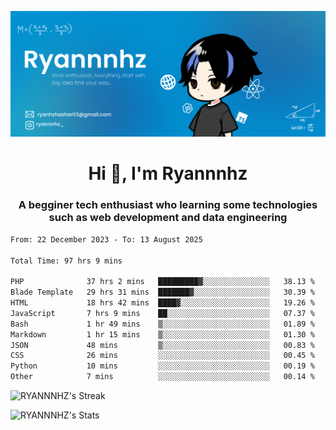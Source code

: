 ![Banner Tech](RYANNNHZ_20250628_124553_0000.png)

<h1 align="center">Hi 👋, I'm Ryannnhz</h1>
<h3 align="center">A begginer tech enthusiast who learning some technologies such as web development and data engineering</h3>


<!--START_SECTION:waka-->

```txt
From: 22 December 2023 - To: 13 August 2025

Total Time: 97 hrs 9 mins

PHP              37 hrs 2 mins   █████████▓░░░░░░░░░░░░░░░   38.13 %
Blade Template   29 hrs 31 mins  ███████▓░░░░░░░░░░░░░░░░░   30.39 %
HTML             18 hrs 42 mins  ████▓░░░░░░░░░░░░░░░░░░░░   19.26 %
JavaScript       7 hrs 9 mins    ██░░░░░░░░░░░░░░░░░░░░░░░   07.37 %
Bash             1 hr 49 mins    ▒░░░░░░░░░░░░░░░░░░░░░░░░   01.89 %
Markdown         1 hr 15 mins    ▒░░░░░░░░░░░░░░░░░░░░░░░░   01.30 %
JSON             48 mins         ▒░░░░░░░░░░░░░░░░░░░░░░░░   00.83 %
CSS              26 mins         ░░░░░░░░░░░░░░░░░░░░░░░░░   00.45 %
Python           10 mins         ░░░░░░░░░░░░░░░░░░░░░░░░░   00.19 %
Other            7 mins          ░░░░░░░░░░░░░░░░░░░░░░░░░   00.14 %
```

<!--END_SECTION:waka-->

![RYANNNHZ's Streak](https://github-readme-streak-stats.herokuapp.com/?user=RYANNNHZ&theme=react&hide_border=true)

![RYANNNHZ's Stats](https://github-readme-stats.vercel.app/api?username=RYANNNHZ&theme=react&show_icons=true&hide_border=true&count_private=true)
